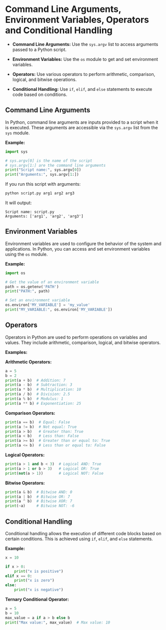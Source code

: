# Command Line Arguments, Environment Variables, Operators and Conditional Handling


- **Command Line Arguments:** Use the `sys.argv` list to access arguments passed to a Python script.

- **Environment Variables:** Use the `os` module to get and set environment variables.

- **Operators:** Use various operators to perform arithmetic, comparison, logical, and bitwise operations.

- **Conditional Handling:** Use `if`, `elif`, and `else` statements to execute code based on conditions.


## Command Line Arguments

In Python, command line arguments are inputs provided to a script when it is executed. These arguments are accessible via the `sys.argv` list from the `sys` module.

**Example:**
```python
import sys

# sys.argv[0] is the name of the script
# sys.argv[1:] are the command line arguments
print("Script name:", sys.argv[0])
print("Arguments:", sys.argv[1:])
```

If you run this script with arguments:
```bash
python script.py arg1 arg2 arg3
```
It will output:
```
Script name: script.py
Arguments: ['arg1', 'arg2', 'arg3']
```

## Environment Variables

Environment variables are used to configure the behavior of the system and applications. In Python, you can access and set environment variables using the `os` module.

**Example:**
```python
import os

# Get the value of an environment variable
path = os.getenv('PATH')
print("PATH:", path)

# Set an environment variable
os.environ['MY_VARIABLE'] = 'my_value'
print("MY_VARIABLE:", os.environ['MY_VARIABLE'])
```

## Operators

Operators in Python are used to perform operations on variables and values. They include arithmetic, comparison, logical, and bitwise operators.

**Examples:**

**Arithmetic Operators:**
```python
a = 5
b = 2
print(a + b)  # Addition: 7
print(a - b)  # Subtraction: 3
print(a * b)  # Multiplication: 10
print(a / b)  # Division: 2.5
print(a % b)  # Modulus: 1
print(a ** b) # Exponentiation: 25
```

**Comparison Operators:**
```python
print(a == b)  # Equal: False
print(a != b)  # Not equal: True
print(a > b)   # Greater than: True
print(a < b)   # Less than: False
print(a >= b)  # Greater than or equal to: True
print(a <= b)  # Less than or equal to: False
```

**Logical Operators:**
```python
print(a > 1 and b < 3)  # Logical AND: True
print(a > 1 or b > 3)   # Logical OR: True
print(not(a > 1))       # Logical NOT: False
```

**Bitwise Operators:**
```python
print(a & b)  # Bitwise AND: 0
print(a | b)  # Bitwise OR: 7
print(a ^ b)  # Bitwise XOR: 7
print(~a)     # Bitwise NOT: -6
```

## Conditional Handling

Conditional handling allows the execution of different code blocks based on certain conditions. This is achieved using `if`, `elif`, and `else` statements.

**Example:**
```python
x = 10

if x > 0:
    print("x is positive")
elif x == 0:
    print("x is zero")
else:
    print("x is negative")
```

**Ternary Conditional Operator:**
```python
a = 5
b = 10
max_value = a if a > b else b
print("Max value:", max_value)  # Max value: 10
```